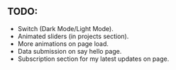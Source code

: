 ## TODO:

- Switch (Dark Mode/Light Mode).
- Animated sliders (in projects section).
- More animations on page load.
- Data submission on say hello page.
- Subscription section for my latest updates on page.
